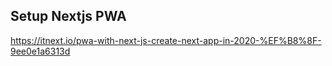 ## Setup Nextjs PWA

https://itnext.io/pwa-with-next-js-create-next-app-in-2020-%EF%B8%8F-9ee0e1a6313d
